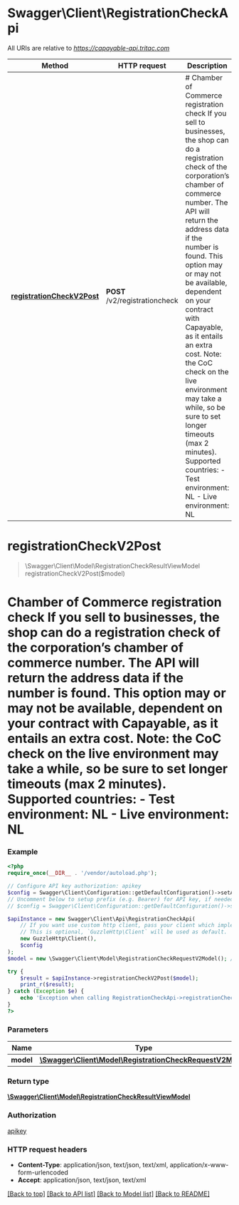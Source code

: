# Swagger\Client\RegistrationCheckApi

All URIs are relative to *https://capayable-api.tritac.com*

Method | HTTP request | Description
------------- | ------------- | -------------
[**registrationCheckV2Post**](RegistrationCheckApi.md#registrationCheckV2Post) | **POST** /v2/registrationcheck | # Chamber of Commerce registration check  If you sell to businesses, the shop can do a registration check of the corporation’s chamber of commerce number. The API will return the address data if the number is found.  This option may or may not be available, dependent on your contract with Capayable, as it entails an extra cost.     Note: the CoC check on the live environment may take a while, so be sure to set longer timeouts (max 2 minutes).    Supported countries:  - Test environment: NL  - Live environment: NL


# **registrationCheckV2Post**
> \Swagger\Client\Model\RegistrationCheckResultViewModel registrationCheckV2Post($model)

# Chamber of Commerce registration check  If you sell to businesses, the shop can do a registration check of the corporation’s chamber of commerce number. The API will return the address data if the number is found.  This option may or may not be available, dependent on your contract with Capayable, as it entails an extra cost.     Note: the CoC check on the live environment may take a while, so be sure to set longer timeouts (max 2 minutes).    Supported countries:  - Test environment: NL  - Live environment: NL

### Example
```php
<?php
require_once(__DIR__ . '/vendor/autoload.php');

// Configure API key authorization: apikey
$config = Swagger\Client\Configuration::getDefaultConfiguration()->setApiKey('apikey', 'YOUR_API_KEY');
// Uncomment below to setup prefix (e.g. Bearer) for API key, if needed
// $config = Swagger\Client\Configuration::getDefaultConfiguration()->setApiKeyPrefix('apikey', 'Bearer');

$apiInstance = new Swagger\Client\Api\RegistrationCheckApi(
    // If you want use custom http client, pass your client which implements `GuzzleHttp\ClientInterface`.
    // This is optional, `GuzzleHttp\Client` will be used as default.
    new GuzzleHttp\Client(),
    $config
);
$model = new \Swagger\Client\Model\RegistrationCheckRequestV2Model(); // \Swagger\Client\Model\RegistrationCheckRequestV2Model | 

try {
    $result = $apiInstance->registrationCheckV2Post($model);
    print_r($result);
} catch (Exception $e) {
    echo 'Exception when calling RegistrationCheckApi->registrationCheckV2Post: ', $e->getMessage(), PHP_EOL;
}
?>
```

### Parameters

Name | Type | Description  | Notes
------------- | ------------- | ------------- | -------------
 **model** | [**\Swagger\Client\Model\RegistrationCheckRequestV2Model**](../Model/RegistrationCheckRequestV2Model.md)|  |

### Return type

[**\Swagger\Client\Model\RegistrationCheckResultViewModel**](../Model/RegistrationCheckResultViewModel.md)

### Authorization

[apikey](../../README.md#apikey)

### HTTP request headers

 - **Content-Type**: application/json, text/json, text/xml, application/x-www-form-urlencoded
 - **Accept**: application/json, text/json, text/xml

[[Back to top]](#) [[Back to API list]](../../README.md#documentation-for-api-endpoints) [[Back to Model list]](../../README.md#documentation-for-models) [[Back to README]](../../README.md)

